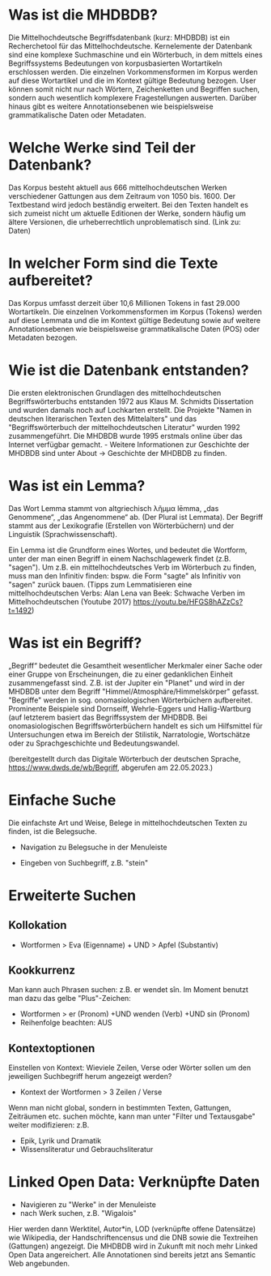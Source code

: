# Was ist die MHDBDB?
Die Mittelhochdeutsche Begriffsdatenbank (kurz: MHDBDB) ist ein Recherchetool für das Mittelhochdeutsche. Kernelemente der Datenbank sind eine komplexe Suchmaschine und ein Wörterbuch, in dem mittels eines Begriffssystems Bedeutungen von korpusbasierten Wortartikeln erschlossen werden. Die einzelnen Vorkommensformen im Korpus werden auf diese Wortartikel und die im Kontext gültige Bedeutung bezogen. User können somit nicht nur nach Wörtern, Zeichenketten und Begriffen suchen, sondern auch wesentlich komplexere Fragestellungen auswerten. Darüber hinaus gibt es weitere Annotationsebenen wie beispielsweise grammatikalische Daten oder Metadaten.

# Welche Werke sind Teil der Datenbank?
 Das Korpus besteht aktuell aus 666 mittelhochdeutschen Werken verschiedener Gattungen aus dem Zeitraum von 1050 bis. 1600. Der Textbestand wird jedoch beständig erweitert. Bei den Texten handelt es sich zumeist nicht um aktuelle Editionen der Werke, sondern häufig um ältere Versionen, die urheberrechtlich unproblematisch sind. (Link zu: Daten) 
 
# In welcher Form sind die Texte aufbereitet?
Das Korpus umfasst derzeit über 10,6 Millionen Tokens in fast 29.000 Wortartikeln.
Die einzelnen Vorkommensformen im Korpus (Tokens) werden auf diese Lemmata und die im Kontext gültige Bedeutung sowie auf weitere Annotationsebenen wie beispielsweise grammatikalische Daten (POS) oder Metadaten bezogen. 

# Wie ist die Datenbank entstanden? 

Die ersten elektronischen Grundlagen des mittelhochdeutschen Begriffswörterbuchs entstanden 1972 aus Klaus M. Schmidts Dissertation und wurden damals noch auf Lochkarten erstellt. Die Projekte "Namen in deutschen literarischen Texten des Mittelalters" und das "Begriffswörterbuch der mittelhochdeutschen Literatur"  wurden 1992 zusammengeführt.  Die MHDBDB wurde 1995 erstmals online über das Internet verfügbar gemacht.     - Weitere Informationen zur Geschichte der MHDBDB sind unter About -> Geschichte der MHDBDB  zu finden.

# Was ist ein Lemma?

Das Wort Lemma stammt von altgriechisch λῆμμα lēmma, „das Genommene“, „das Angenommene“ ab. (Der Plural ist Lemmata).  Der Begriff stammt aus der Lexikografie (Erstellen von Wörterbüchern) und der Linguistik (Sprachwissenschaft). 

Ein Lemma ist die Grundform eines Wortes, und bedeutet die Wortform, unter der man einen Begriff in einem Nachschlagewerk findet (z.B. "sagen"). Um z.B. ein mittelhochdeutsches Verb im Wörterbuch zu finden, muss man den Infinitiv finden: bspw. die Form "sagte" als Infinitiv von "sagen" zurück bauen. (Tipps zum Lemmatisieren eine mittelhochdeutschen Verbs: Alan Lena van Beek: Schwache Verben im Mittelhochdeutschen (Youtube 2017) https://youtu.be/HFGS8hAZzCs?t=1492)


# Was ist ein Begriff?

„Begriff“ bedeutet die Gesamtheit wesentlicher Merkmaler einer Sache oder einer Gruppe von Erscheinungen, die zu einer gedanklichen Einheit zusammengefasst sind. Z.B. ist der Jupiter ein "Planet" und wird in der MHDBDB unter dem Begriff "Himmel/Atmosphäre/Himmelskörper" gefasst. 
"Begriffe" werden in sog. onomasiologischen Wörterbüchern aufbereitet. Prominente Beispiele sind Dornseiff, Wehrle-Eggers und Hallig-Wartburg (auf letzterem basiert das Begriffssystem der MHDBDB. 
Bei onomasiologischen Begriffswörterbüchern handelt es sich um Hilfsmittel für Untersuchungen etwa im Bereich der Stilistik, Narratologie, Wortschätze oder zu Sprachgeschichte und Bedeutungswandel.


(bereitgestellt durch das Digitale Wörterbuch der deutschen Sprache, <https://www.dwds.de/wb/Begriff>, abgerufen am 22.05.2023.)


# Einfache Suche

Die einfachste Art und Weise, Belege in mittelhochdeutschen Texten zu finden, ist die Belegsuche. 

- Navigation zu Belegsuche in der Menuleiste 

- Eingeben von Suchbegriff, z.B. "stein"


# Erweiterte Suchen

## Kollokation 


- Wortformen > Eva (Eigenname) + UND > Apfel (Substantiv) 

## Kookkurrenz 

Man kann auch Phrasen suchen: z.B. er wendet sîn. Im Moment benutzt man dazu das gelbe "Plus"-Zeichen:

- Wortformen > er (Pronom) +UND wenden (Verb) +UND sin (Pronom)
- Reihenfolge beachten: AUS 

## Kontextoptionen

Einstellen von Kontext: Wieviele Zeilen, Verse oder Wörter sollen um den jeweiligen Suchbegriff herum angezeigt werden? 

- Kontext der Wortformen > 3 Zeilen / Verse 

Wenn man nicht global, sondern in bestimmten Texten, Gattungen, Zeiträumen etc. suchen möchte, kann man unter "Filter und Textausgabe" weiter modifizieren: z.B.

- Epik, Lyrik und Dramatik
- Wissensliteratur und Gebrauchsliteratur


# Linked Open Data: Verknüpfte Daten 

- Navigieren zu "Werke" in der Menuleiste 
- nach Werk suchen, z.B. "Wigalois"

Hier werden dann Werktitel, Autor\*in, LOD (verknüpfte offene Datensätze) wie Wikipedia, der Handschriftencensus und die DNB sowie die Textreihen (Gattungen) angezeigt. Die MHDBDB wird  in Zukunft mit noch mehr Linked Open Data angereichert. Alle Annotationen sind bereits jetzt ans Semantic Web angebunden. 